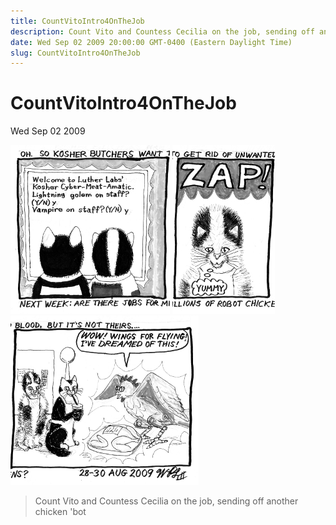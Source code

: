 ```yaml
---
title: CountVitoIntro4OnTheJob
description: Count Vito and Countess Cecilia on the job, sending off another chicken 'bot
date: Wed Sep 02 2009 20:00:00 GMT-0400 (Eastern Daylight Time)
slug: CountVitoIntro4OnTheJob
---
```



# CountVitoIntro4OnTheJob

Wed Sep 02 2009

![undefined](2009_09_03_r1p1_PfS-Vito4_1_.png)
![undefined](2009_09_03_r1p2_PfS-Vito4_2_.png)
![undefined](2009_09_03_r1p3_PfS-Vito4_3_.png)

> Count Vito and Countess Cecilia on the job, sending off another chicken 'bot
        
